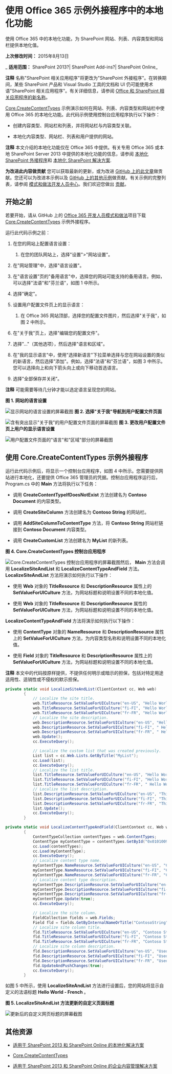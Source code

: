 ﻿
# 使用 Office 365 示例外接程序中的本地化功能
使用 Office 365 中的本地化功能，为 SharePoint 网站、列表、内容类型和网站栏提供本地化值。 

 **上次修改时间：** 2015年8月13日

 _ **适用范围：** SharePoint 2013?| SharePoint Add-ins?| SharePoint Online_

 **注释**  名称"SharePoint 相关应用程序"将更改为"SharePoint 外接程序"。在转换期间，某些 SharePoint 产品和 Visual Studio 工具的文档和 UI 仍可能使用术语"SharePoint 相关应用程序"。有关详细信息，请参阅 [Office 和 SharePoint 相关应用程序的新名称](05b07b04-6c8b-4b7e-bd86-e32c589dfead.md#bk_newname)。

[Core.CreateContentTypes](https://github.com/OfficeDev/PnP/tree/master/Samples/Core.CreateContentTypes) 示例演示如何在网站、列表、内容类型和网站栏中使用 Office 365 的本地化功能。此代码示例使用控制台应用程序执行以下操作：

- 创建内容类型、网站栏和列表，并将网站栏与内容类型关联。
    
- 本地化内容类型、网站栏、列表和用户提供的网站。
    

 **注释**  本文介绍的本地化功能仅在 Office 365 中提供。有关专用 Office 365 或本地 SharePoint Server 2013 中提供的本地化功能的信息，请参阅 [本地化 SharePoint 外接程序](http://msdn.microsoft.com/library/907a9189-7ce3-469a-8c87-4cef26f03c73%28Office.15%29.aspx)和 [本地化 SharePoint 解决方案](https://msdn.microsoft.com/zh-cn/library/ee696750.aspx).

 **为改进此内容做贡献**
您可以获取最新的更新，或为改进 [GitHub 上的此文章](https://github.com/OfficeDev/PnP-Guidance/blob/master/articles/Use-localization-features-in-Office-365-sample-app.md)做贡献。您还可以为改进本示例以及 [GitHub 上的其他示例](https://github.com/OfficeDev/PnP)做贡献。有关示例的完整列表，请参阅 [模式和做法开发人员中心](http://dev.office.com/patterns-and-practices)。我们欢迎您做出 [贡献](https://github.com/OfficeDev/PnP/wiki/contributing-to-Office-365-developer-patterns-and-practices)。 

## 开始之前

若要开始，请从 GitHub 上的 [Office 365 开发人员模式和做法](https://github.com/OfficeDev/PnP/tree/dev)项目下载 [Core.CreateContentTypes](https://github.com/OfficeDev/PnP/tree/master/Samples/Core.CreateContentTypes) 示例外接程序。

运行此代码示例之前：


1. 在您的网站上配置语言设置：
    
      1. 在您的团队网站上，选择"设置">"网站设置"。
    
  2. 在"网站管理"中，选择"语言设置"。
    
  3. 在"语言设置"页的"备用语言"中，选择您的网站可能支持的备用语言。例如，可以选择"法语"和"芬兰语"，如图 1 中所示。
    
  4. 选择"确定"。
    
2. 设置用户配置文件页上的显示语言：
    
      1. 在 Office 365 网站顶部，选择您的配置文件图片，然后选择"关于我"，如图 2 中所示。
    
  2. 在"关于我"页上，选择"编辑您的配置文件"。
    
  3. 选择"..."（其他选项），然后选择"语言和区域"。
    
  4. 在"我的显示语言"中，使用"选择新语言"下拉菜单选择与您在网站设置的类似的新语言，然后选择"添加"。例如，选择"法语"和"芬兰语"，如图 3 中所示。您可以选择向上和向下箭头向上或向下移动首选语言。
    
  5. 选择"全部保存并关闭"。
    

 **注释**  可能需要等待几分钟才能以选定语言呈现您的网站。 


**图 1. 网站的语言设置**

![显示网站的语言设置的屏幕截图](media/ffe149ae-17ab-4c55-a611-d47f4eb88c4e.png)
**图 2. 选择"关于我"导航到用户配置文件页面**

![含有突出显示"关于我"的用户配置文件页面的屏幕截图](media/764b2ac2-155b-4ce9-b8eb-3ae04ad26593.png)
**图 3. 更改用户配置文件页上用户的显示语言设置**

![用户配置文件页面的"语言"和"区域"部分的屏幕截图](media/ae5f565d-c932-43dd-9dc3-87630cee3692.png)


## 使用 Core.CreateContentTypes 示例外接程序

运行此代码示例后，将显示一个控制台应用程序，如图 4 中所示。您需要提供网站进行本地化，还要提供 Office 365 管理员的凭据。控制台应用程序运行后，Program.cs 中的  **Main** 方法将执行以下任务：


- 调用  **CreateContentTypeIfDoesNotExist** 方法创建名为 **Contoso Document** 的内容类型。
    
- 调用  **CreateSiteColumn** 方法创建名为 **Contoso String** 的网站栏。
    
- 调用  **AddSiteColumnToContentType** 方法，将 **Contoso String** 网站栏链接到 **Contoso Document** 内容类型。
    
- 调用  **CreateCustomList** 方法创建名为 **MyList** 的新列表。
    

**图 4. Core.CreateContentTypes 控制台应用程序**

![Core.CreateContentTypes 控制台应用程序的屏幕截图](media/ee806481-0089-4c65-8f8b-027bfff6ddb9.png)然后， **Main** 方法会调用 **LocalizeSiteAndList** 和 **LocalizeContentTypeAndField** 方法。 **LocalizeSiteAndList** 方法将演示如何执行以下操作：



- 使用  **Web** 对象的 **TitleResource** 和 **DescriptionResource** 属性上的 **SetValueForUICulture** 方法，为网站标题和说明设置不同的本地化值。
    
- 使用  **Web** 对象的 **TitleResource** 和 **DescriptionResource** 属性的 **SetValueForUICulture** 方法，为网站标题和说明设置不同的本地化值。
    
 **LocalizeContentTypeAndField** 方法将演示如何执行以下操作：



- 使用  **ContentType** 对象的 **NameResource** 和 **DescriptionResource** 属性上的 **SetValueForUICulture** 方法，为内容类型名称和说明设置不同的本地化值。
    
- 使用  **Field** 对象的 **TitleResource** 和 **DescriptionResource** 属性上的 **SetValueForUICulture** 方法，为网站标题和说明设置不同的本地化值。
    

    
 **注释**  本文中的代码按原样提供，不提供任何明示或暗示的担保，包括对特定用途适用性、适销性或不侵权的默示担保。




```C#
private static void LocalizeSiteAndList(ClientContext cc, Web web)
        {
            // Localize the site title.
            web.TitleResource.SetValueForUICulture("en-US", "Hello World");
            web.TitleResource.SetValueForUICulture("fi-FI", "Hello World - Finnish");
            web.TitleResource.SetValueForUICulture("fr-FR", "Hello World - French");
            // Localize the site description.
            web.DescriptionResource.SetValueForUICulture("en-US", "Hello World site sample");
            web.DescriptionResource.SetValueForUICulture("fi-FI", " Hello World site sample - Finnish");
            web.DescriptionResource.SetValueForUICulture("fr-FR", " Hello World site sample - French");
            web.Update();
            cc.ExecuteQuery();

            // Localize the custom list that was created previously.
            List list = cc.Web.Lists.GetByTitle("MyList");
            cc.Load(list);
            cc.ExecuteQuery();
            // Localize the list title.
            list.TitleResource.SetValueForUICulture("en-US", "Hello World");
            list.TitleResource.SetValueForUICulture("fi-FI", "Hello World - Finnish");
            list.TitleResource.SetValueForUICulture("fr-FR", " Hello World - French");
            // Localize the list description.
            list.DescriptionResource.SetValueForUICulture("en-US", "This example localizes a list using CSOM.");
            list.DescriptionResource.SetValueForUICulture("fi-FI", "This example localizes a list using CSOM – Finnish.");
            list.DescriptionResource.SetValueForUICulture("fr-FR", "This example localizes a list using CSOM - French.");
            list.Update();
            cc.ExecuteQuery();
        }

private static void LocalizeContentTypeAndField(ClientContext cc, Web web)
        {
            ContentTypeCollection contentTypes = web.ContentTypes;
            ContentType myContentType = contentTypes.GetById("0x0101009189AB5D3D2647B580F011DA2F356FB2");
            cc.Load(contentTypes);
            cc.Load(myContentType);
            cc.ExecuteQuery();
            // Localize content type name.
            myContentType.NameResource.SetValueForUICulture("en-US", "Contoso Document");
            myContentType.NameResource.SetValueForUICulture("fi-FI", "Contoso Document - Finnish");
            myContentType.NameResource.SetValueForUICulture("fr-FR", "Contoso Document - French");
            // Localize content type description.
            myContentType.DescriptionResource.SetValueForUICulture("en-US", "This is the Contoso Document.");
            myContentType.DescriptionResource.SetValueForUICulture("fi-FI", " This is the Contoso Document – Finnish.");
            myContentType.DescriptionResource.SetValueForUICulture("fr-FR", " This is the Contoso Document – French.");
            myContentType.Update(true);
            cc.ExecuteQuery();

            // Localize the site column.
            FieldCollection fields = web.Fields;
            Field fld = fields.GetByInternalNameOrTitle("ContosoString");
            // Localize site column title.
            fld.TitleResource.SetValueForUICulture("en-US", "Contoso String");
            fld.TitleResource.SetValueForUICulture("fi-FI", "Contoso String - Finnish");
            fld.TitleResource.SetValueForUICulture("fr-FR", "Contoso String - French");
            // Localize site column description.
            fld.DescriptionResource.SetValueForUICulture("en-US", "Used to store Contoso specific metadata.");
            fld.DescriptionResource.SetValueForUICulture("fi-FI", "Used to store Contoso specific metadata – Finnish.");
            fld.DescriptionResource.SetValueForUICulture("fr-FR", "Used to store Contoso specific metadata – French.");
            fld.UpdateAndPushChanges(true);
            cc.ExecuteQuery();
        }

```

如图 5 中所示，使用  **LocalizeSiteAndList** 方法进行设置后，您的网站将显示自定义的法语标题 **Hello World - French** 。


**图 5. LocalizeSiteAndList 方法更新的自定义页面标题**

![更新后的自定义网页标题的屏幕截图](media/14471283-f7b6-49ca-a507-a3e28e43ee22.png)


## 其他资源



- [适用于 SharePoint 2013 和 SharePoint Online 的本地化解决方案](localization-solutions-for-sharepoint-2013-and-sharepoint-online.md)
    
- [Core.CreateContentTypes](https://github.com/OfficeDev/PnP/tree/master/Samples/Core.CreateContentTypes)
    
- [适用于 SharePoint 2013 和 SharePoint Online 的企业内容管理解决方案](Enterprise-Content-Management-solutions-for-SharePoint-2013-and-SharePoint-Online.md)
    
